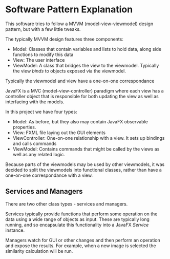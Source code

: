 # Software Pattern Explanation

This software tries to follow a MVVM (model-view-viewmodel) design pattern, but with a few little tweaks.

The typically MVVM design features three components:

- Model: Classes that contain variables and lists to hold data, along side functions to modify this data
- View: The user interface
- ViewModel: A class that bridges the view to the viewmodel. Typically the view _binds_ to objects exposed via the viewmodel.

Typically the viewmodel and view have a one-on-one correspondance

JavaFX is a MVC (model-view-controller) paradigm where each view has a controller object that is responsible for both updating the view as well as interfacing with the models.

In this project we have four types:

- Model: As before, but they also may contain JavaFX observable properties.
- View: FXML file laying out the GUI elements
- ViewController: One-on-one relationship with a view. It sets up bindings and calls commands
- ViewModel: Contains commands that might be called by the views as well as any related logic.

Because parts of the viewmodels may be used by other viewmodels, it was decided to split the viewmodels into functional classes, rather than have a one-on-one correspondance with a view.

## Services and Managers

There are two other class types - services and managers.

Services typically provide functions that perform some operation on the data using a wide range of objects as input. These are typically long running, and so encapsulate this functionality into a JavaFX _Service_ instance.

Managers watch for GUI or other changes and then perform an operation and expose the results. For example, when a new image is selected the similarity calculation will be run.

